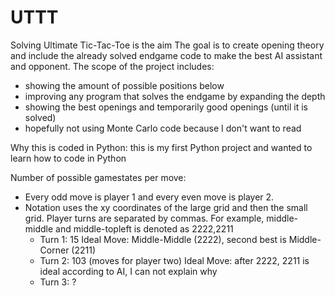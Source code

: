 # UTTT
Solving Ultimate Tic-Tac-Toe is the aim
The goal is to create opening theory and include the already solved endgame code to make the best AI assistant and opponent. 
The scope of the project includes:
- showing the amount of possible positions below 
- improving any program that solves the endgame by expanding the depth
- showing the best openings and temporarily good openings (until it is solved)
- hopefully not using Monte Carlo code because I don't want to read

Why this is coded in Python: this is my first Python project and wanted to learn how to code in Python

Number of possible gamestates per move:
- Every odd move is player 1 and every even move is player 2.
- Notation uses the xy coordinates of the large grid and then the small grid. Player turns are separated by commas. For example, middle-middle and middle-topleft is denoted as 2222,2211
    - Turn 1: 15
        Ideal Move: Middle-Middle (2222), second best is Middle-Corner (2211)
    - Turn 2: 103 (moves for player two)
        Ideal Move: after 2222, 2211 is ideal according to AI, I can not explain why
    - Turn 3: ?
